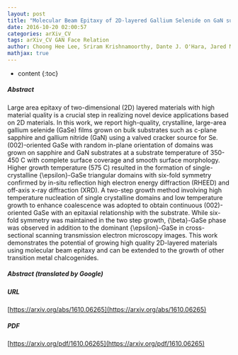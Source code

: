 ```yaml
---
layout: post
title: "Molecular Beam Epitaxy of 2D-layered Gallium Selenide on GaN substrates"
date: 2016-10-20 02:00:57
categories: arXiv_CV
tags: arXiv_CV GAN Face Relation
author: Choong Hee Lee, Sriram Krishnamoorthy, Dante J. O'Hara, Jared M. Johnson, John Jamison, Roberto C. Myers, Roland K. Kawakami, Jinwoo Hwang, Siddharth Rajan
mathjax: true
---
```


* content
{:toc}

##### Abstract
Large area epitaxy of two-dimensional (2D) layered materials with high material quality is a crucial step in realizing novel device applications based on 2D materials. In this work, we report high-quality, crystalline, large-area gallium selenide (GaSe) films grown on bulk substrates such as c-plane sapphire and gallium nitride (GaN) using a valved cracker source for Se. (002)-oriented GaSe with random in-plane orientation of domains was grown on sapphire and GaN substrates at a substrate temperature of 350-450 C with complete surface coverage and smooth surface morphology. Higher growth temperature (575 C) resulted in the formation of single-crystalline {\epsilon}-GaSe triangular domains with six-fold symmetry confirmed by in-situ reflection high electron energy diffraction (RHEED) and off-axis x-ray diffraction (XRD). A two-step growth method involving high temperature nucleation of single crystalline domains and low temperature growth to enhance coalescence was adopted to obtain continuous (002)-oriented GaSe with an epitaxial relationship with the substrate. While six-fold symmetry was maintained in the two step growth, {\beta}-GaSe phase was observed in addition to the dominant {\epsilon}-GaSe in cross-sectional scanning transmission electron microscopy images. This work demonstrates the potential of growing high quality 2D-layered materials using molecular beam epitaxy and can be extended to the growth of other transition metal chalcogenides.

##### Abstract (translated by Google)


##### URL
[https://arxiv.org/abs/1610.06265](https://arxiv.org/abs/1610.06265)

##### PDF
[https://arxiv.org/pdf/1610.06265](https://arxiv.org/pdf/1610.06265)

